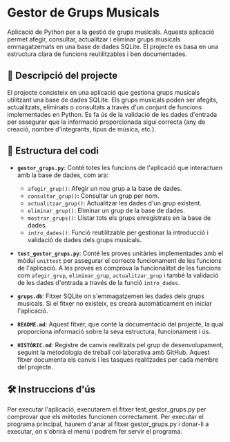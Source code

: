 # Gestor de Grups Musicals

Aplicació de Python per a la gestió de grups musicals. Aquesta aplicació permet afegir, consultar, actualitzar i eliminar grups musicals emmagatzemats en una base de dades SQLite. El projecte es basa en una estructura clara de funcions reutilitzables i ben documentades.

## 📜 Descripció del projecte

El projecte consisteix en una aplicació que gestiona grups musicals utilitzant una base de dades SQLite. Els grups musicals poden ser afegits, actualitzats, eliminats o consultats a través d'un conjunt de funcions implementades en Python. Es fa ús de la validació de les dades d'entrada per assegurar que la informació proporcionada sigui correcta (any de creació, nombre d'integrants, tipus de música, etc.).

## 🔧 Estructura del codi

- **`gestor_grups.py`**: Conté totes les funcions de l'aplicació que interactuen amb la base de dades, com ara:
  - `afegir_grup()`: Afegir un nou grup a la base de dades.
  - `consultar_grup()`: Consultar un grup per nom.
  - `actualitzar_grup()`: Actualitzar les dades d'un grup existent.
  - `eliminar_grup()`: Eliminar un grup de la base de dades.
  - `mostrar_grups()`: Llistar tots els grups enregistrats en la base de dades.
  - `intro_dades()`: Funció reutilitzable per gestionar la introducció i validació de dades dels grups musicals.
  
- **`test_gestor_grups.py`**: Conté les proves unitàries implementades amb el mòdul `unittest` per assegurar el correcte funcionament de les funcions de l'aplicació. A les proves es comprova la funcionalitat de les funcions com `afegir_grup`, `eliminar_grup`, `actualitzar_grup` i també la validació de les dades d'entrada a través de la funció `intro_dades`.

- **`grups.db`**: Fitxer SQLite on s'emmagatzemen les dades dels grups musicals. Si el fitxer no existeix, es crearà automàticament en iniciar l'aplicació.

- **`README.md`**: Aquest fitxer, que conté la documentació del projecte, la qual proporciona informació sobre la seva estructura, funcionament i ús.

- **`HISTÒRIC.md`**: Registre de canvis realitzats pel grup de desenvolupament, seguint la metodologia de treball col·laborativa amb GitHub. Aquest fitxer documenta els canvis i les tasques realitzades per cada membre del projecte.

## 🛠️ Instruccions d'ús

Per executar l'aplicació, executarem el fitxer test_gestor_grups.py per comprovar que els mètodes funcionen correctament. Per executar el programa principal, haurem d'anar al fitxer gestor_grups.py i donar-li a executar, on s'obrirà el menú i podrem fer servir el programa.
